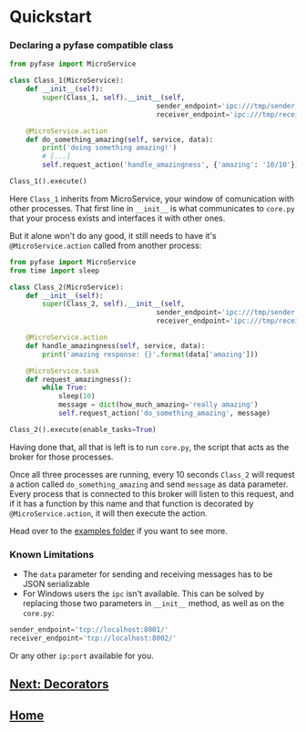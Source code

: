 # Quickstart

### Declaring a pyfase compatible class

```python
from pyfase import MicroService

class Class_1(MicroService):
    def __init__(self):
        super(Class_1, self).__init__(self, 
                                    sender_endpoint='ipc:///tmp/sender', 
                                    receiver_endpoint='ipc:///tmp/receiver')

    @MicroService.action
    def do_something_amazing(self, service, data):
        print('doing something amazing!')
        # [...]
        self.request_action('handle_amazingness', {'amazing': '10/10'})

Class_1().execute()
```

Here ``Class_1`` inherits from MicroService, your window of comunication with other processes. That first line in ``__init__`` is what communicates to ``core.py`` that your process exists and interfaces it with other ones.

But it alone won't do any good, it still needs to have it's ``@MicroService.action`` called from another process:

```python
from pyfase import MicroService
from time import sleep

class Class_2(MicroService):
    def __init__(self):
        super(Class_2, self).__init__(self, 
                                    sender_endpoint='ipc:///tmp/sender', 
                                    receiver_endpoint='ipc:///tmp/receiver')

    @MicroService.action
    def handle_amazingness(self, service, data):
        print('amazing response: {}'.format(data['amazing']))

    @MicroService.task
    def request_amazingness():
        while True:
            sleep(10)
            message = dict(how_much_amazing='really amazing')
            self.request_action('do_something_amazing', message)

Class_2().execute(enable_tasks=True)
```

Having done that, all that is left is to run ``core.py``, the script that acts as the broker for those processes.

Once all three processes are running, every 10 seconds ``Class_2`` will request a action called ``do_something_amazing`` and send ``message`` as data parameter. 
Every process that is connected to this broker will listen to this request, and if it has a function by this name and that function is decorated by ``@MicroService.action``, it will then execute the action.

Head over to the [examples folder](https://github.com/jomorais/pyfase/tree/master/examples) if you want to see more.

### Known Limitations

- The ``data`` parameter for sending and receiving messages has to be JSON serializable
- For Windows users the ``ipc`` isn't available. This can be solved by replacing those two parameters in ``__init__`` method, as well as on the ``core.py``:
```python
sender_endpoint='tcp://localhost:8001/'
receiver_endpoint='tcp://localhost:8002/'
```
Or any other ``ip:port`` available for you.

## [Next: Decorators](./decorators)
## [Home](./index)